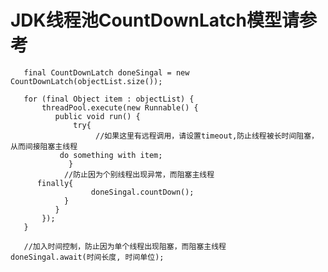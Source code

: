 #  JDK线程池CountDownLatch模型请参考

       final CountDownLatch doneSingal = new CountDownLatch(objectList.size());

       for (final Object item : objectList) {
           threadPool.execute(new Runnable() {
              public void run() {
                  try{
                       //如果这里有远程调用，请设置timeout,防止线程被长时间阻塞，从而间接阻塞主线程
               do something with item;                                                
                 }
                //防止因为个别线程出现异常，而阻塞主线程
          finally{
                      doneSingal.countDown();
                }
              }
           });
       }

       //加入时间控制，防止因为单个线程出现阻塞，而阻塞主线程 
    doneSingal.await(时间长度, 时间单位);